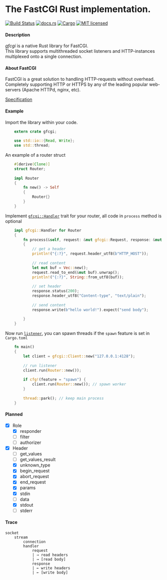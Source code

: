 # The FastCGI Rust implementation.

[![Build Status](https://travis-ci.org/Gedweb/rust-gfcgi.svg)](https://travis-ci.org/Gedweb/rust-gfcgi) [![docs.rs](https://docs.rs/gfcgi/badge.svg)](https://docs.rs/gfcgi) [![Cargo](https://img.shields.io/crates/v/gfcgi.svg)](https://crates.io/crates/gfcgi) [![MIT licensed](https://img.shields.io/badge/license-MIT-blue.svg)](LICENSE)

#### Description
*gfcgi* is a native Rust library for FastCGI.  
This library supports multithreaded socket listeners and HTTP-instances multiplexed onto a single connection.

#### About FastCGI
FastCGI is a great solution to handling HTTP-requests without overhead. Completely supporting HTTP or HTTPS by any of the leading popular web-servers (Apache HTTPd, nginx, etc). 

[Specification](doc/fcgi-spec.md) 

#### Example
Import the library within your code.
```rust
    extern crate gfcgi;
    
    use std::io::{Read, Write}; 
    use std::thread;
```
An example of a router struct
```rust
    #[derive(Clone)]
    struct Router;
        
    impl Router
    {
        fn new() -> Self
        { 
            Router{}
        }
    }
```
Implement [`gfcgi::Handler`](https://docs.rs/gfcgi/0.4.3/gfcgi/trait.Handler.html) trait for your router, all code in `process` method is optional
```rust
    impl gfcgi::Handler for Router
    {
        fn process(&self, request: &mut gfcgi::Request, response: &mut gfcgi::Response)
        {
            // get a header
            println!("{:?}", request.header_utf8(b"HTTP_HOST"));
    
            // read content
            let mut buf = Vec::new();
            request.read_to_end(&mut buf).unwrap();
            println!("{:?}", String::from_utf8(buf));
    
            // set header
            response.status(200);
            response.header_utf8("Content-type", "text/plain");
    
            // send content
            response.write(b"hello world!").expect("send body");
    
        }
    }
```
Now run [`listener`](https://docs.rs/gfcgi/0.4.3/gfcgi/struct.Client.html), you can spawn threads if the `spawn` feature is set in `Cargo.toml`
```rust
    fn main()
    {
        let client = gfcgi::Client::new("127.0.0.1:4128");
    
        // run listener
        client.run(Router::new());
    
        if cfg!(feature = "spawn") {
            client.run(Router::new()); // spawn worker
        }
        
        thread::park(); // keep main process
    }
```
#### Planned
- [x] Role
  - [x] responder
  - [ ] filter
  - [ ] authorizer
- [x] Header
  - [ ] get_values
  - [ ] get_values_result
  - [x] unknown_type
  - [x] begin_request
  - [x] abort_request
  - [x] end_request
  - [x] params
  - [x] stdin
  - [ ] data
  - [x] stdout
  - [ ] stderr

#### Trace
    socket
        stream
            connection
            handler
                request
                | → read headers
                | → [read body]
                response
                | ← write headers
                | ← [write body]
